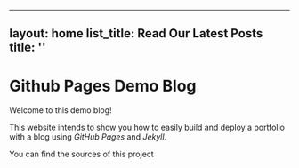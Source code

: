 <!-- index.markdown -->
---
layout: home
list_title: Read Our Latest Posts
title: ''
---

# Github Pages Demo Blog

Welcome to this demo blog!

This website intends to show you how to easily build and
deploy a portfolio with a blog using _GitHub Pages_ and _Jekyll_.

You can find the sources of this project

